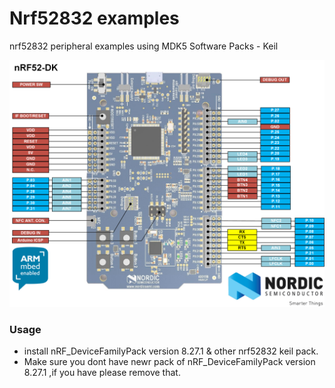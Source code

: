 # Nrf52832 examples
nrf52832 peripheral examples using MDK5 Software Packs - Keil

![Nrf52](./nrf52.png)

### Usage
* install nRF_DeviceFamilyPack version 8.27.1 & other nrf52832 keil pack. 
* Make sure you dont have newr pack of nRF_DeviceFamilyPack version 8.27.1 ,if you have please remove that.
